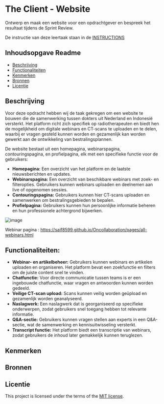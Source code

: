 # The Client - Website

Ontwerp en maak een website voor een opdrachtgever en bespreek het resultaat tijdens de Sprint Review.

De instructie van deze leertaak staan in de [INSTRUCTIONS](https://github.com/fdnd-task/the-client-website/blob/main/docs/INSTRUCTIONS.md)



## Inhoudsopgave Readme

  * [Beschrijving](#beschrijving)
  * [Functionaliteiten](#functionaliteiten)
  * [Kenmerken](#kenmerken)
  * [Bronnen](#bronnen)
  * [Licentie](#licentie)

## Beschrijving
Voor deze opdracht hebben wij de taak gekregen om een website te bouwen die de samenwerking tussen dokters uit Nederland en Indonesië versterkt. Het platform richt zich specifiek op radiotherapeuten en biedt hen de mogelijkheid om digitale webinars en CT-scans te uploaden en te delen, waarbij er vragen gesteld kunnen worden en gezamenlijk kan worden gewerkt aan de ontwikkeling van bestralingsplannen.

De website bestaat uit een homepagina, webinarspagina, contouringspagina, en profielpagina, elk met een specifieke functie voor de gebruikers:

- **Homepagina:** Een overzicht van het platform en de laatste nieuwsberichten en updates.
- **Webinarspagina:** Een overzicht van beschikbare webinars met zoek- en filteropties. Gebruikers kunnen webinars uploaden en deelnemen aan live of opgenomen sessies.
- **Contouringspagina:** Gebruikers kunnen hier CT-scans uploaden en samenwerken om bestralingsgebieden te bepalen.
- **Profielpagina:** Gebruikers kunnen hun persoonlijke informatie beheren en hun professionele achtergrond bijwerken.

![image](https://github.com/user-attachments/assets/997c14ef-7c9c-4efd-a1f9-8efcb2db2dbc)


Webinar pagina : https://saif8599.github.io/Oncollaboration/pages/all-webinars.html

## Functionaliteiten:
- **Webinar- en artikelbeheer:** Gebruikers kunnen webinars en artikelen uploaden en organiseren. Het platform bevat een zoekfunctie en filters om de juiste content snel te vinden.
- **Chatfunctie:** Voor directe communicatie tussen teams is er een ingebouwde chatfunctie, waar vragen en antwoorden kunnen worden gedeeld.
- **Veilige CT-scan upload:** Scans kunnen veilig worden geüpload en gezamenlijk worden geanalyseerd.
- **Naslagwerk:** Een naslagwerk dat is georganiseerd op specifieke onderwerpen, zodat gebruikers snel toegang hebben tot relevante informatie.
- **Q&A-sectie:** Gebruikers kunnen vragen stellen aan experts in een Q&A-sectie, wat de samenwerking en kennisuitwisseling versterkt.
- **Transcript functie:** Het platform biedt een transcriptie van webinars, zodat gebruikers de inhoud later gemakkelijk kunnen teruglezen.

## Kenmerken
<!-- Bij Kenmerken staat welke technieken zijn gebruikt en hoe. Wat is de HTML structuur? Wat zijn de belangrijkste dingen in CSS? Wat is er met Javascript gedaan en hoe? Misschien heb je een framwork of library gebruikt? -->

## Bronnen









## Licentie

This project is licensed under the terms of the [MIT license](./LICENSE).
